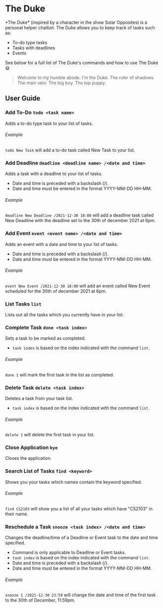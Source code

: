 # The Duke
<p>
*The Duke* (inspired by a character in the show Solar Opposites) is a personal helper chatbot. The Duke allows you to 
keep track of tasks such as:
</p>

 - To-do type tasks
 - Tasks with deadlines
 - Events

See below for a full list of The Duke's commands and how to use The Duke :smiley:

> Welcome to my humble abode. I'm the Duke. The ruler of shadows.
> The main vein. The big boy. The top puppy.

## User Guide

### Add To-Do `todo <task name>`
Adds a to-do type task to your list of tasks.
###### Example
`todo New Task` will add a to-do task called New Task to your list. 


### Add Deadline `deadline <deadline name> /<date and time>`
Adds a task with a deadline to your list of tasks.
 - Date and time is preceded with a backslash (/).
 - Date and time must be entered in the format YYYY-MM-DD HH-MM.

###### Example
`deadline New Deadline /2021-12-30 18:00` will add a deadline task called 
New Deadline with the deadline set to the 30th of december 2021 at 6pm.


### Add Event `event <event name> /<date and time>`
Adds an event with a date and time to your list of tasks.
- Date and time is preceded with a backslash (/).
- Date and time must be entered in the format YYYY-MM-DD HH-MM.

###### Example
`event New Event /2021-12-30 18:00` will add an event called
New Event scheduled for the 30th of december 2021 at 6pm.


### List Tasks `list`
Lists out all the tasks which you currently have in your list.


### Complete Task `done <task index>`
Sets a task to be marked as completed.
 - `task index` is based on the index indicated with the command `list`.

###### Example
`done 1` will mark the first task in the list as completed.


### Delete Task `delete <task index>`
Deletes a task from your task list.
- `task index` is based on the index indicated with the command `list`.

###### Example
`delete 1` will delete the first task in your list.


### Close Application `bye`
Closes the application.


### Search List of Tasks `find <keyword>`
Shows you your tasks which names contain the keyword specified. 

###### Example
`find CS2103` will show you a list of all your tasks which have 
"CS2103" in their name.


### Reschedule a Task `snooze <task index> /<date and time>`
Changes the deadline/time of a Deadline or Event task to the date and 
time specified.
- Command is only applicable to Deadline or Event tasks.
- `task index` is based on the index indicated with the command `list`.
- Date and time is preceded with a backslash (/).
- Date and time must be entered in the format YYYY-MM-DD HH-MM.

###### Example
`snooze 1 /2021-12-30 23:59` will change the date and time of the first
task to the 30th of December, 11:59pm.
